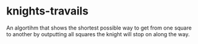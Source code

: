 # knights-travails
An algortihm that shows the shortest possible way to get from one square to another by outputting all squares the knight will stop on along the way.
